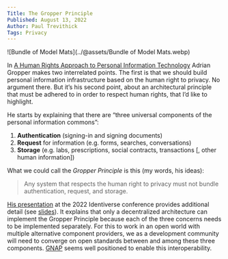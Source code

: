 ```yaml
---
Title: The Gropper Principle
Published: August 13, 2022
Author: Paul Trevithick
Tags: Privacy
---
```




![Bundle of Model Mats](../@assets/Bundle of Model Mats.webp)

In [A Human Rights Approach to Personal Information Technology](https://blog.petrieflom.law.harvard.edu/2022/04/12/a-human-rights-approach-to-personal-information-technology/) Adrian Gropper makes two interrelated points. The first is that we should build personal information infrastructure based on the human right to privacy. No argument there. But it’s his second point, about an architectural principle that must be adhered to in order to respect human rights, that I’d like to highlight.

He starts by explaining that there are “three universal components of the personal information commons”:

1. **Authentication** (signing-in and signing documents)
2. **Request** for information (e.g. forms, searches, conversations)
3. **Storage** (e.g. labs, prescriptions, social contracts, transactions [, other human information])

What we could call the *Gropper Principle* is this (my words, his ideas):

> Any system that respects the human right to privacy must not bundle authentication, request, and storage.

[His presentation](https://identiverse.com/idv2022/session/841489/) at the 2022 Identiverse conference provides additional detail (see [slides](https://drive.google.com/file/d/1lwaMVkG4kLi7z6cXhqMx-DGkUww9azW3/view?usp=sharing)). It explains that only a decentralized architecture can implement the Gropper Principle because each of the three concerns needs to be implemented separately. For this to work in an open world with multiple alternative component providers, we as a development community will need to converge on open standards between and among these three components. [GNAP](https://datatracker.ietf.org/wg/gnap/about/) seems well positioned to enable this interoperability.
